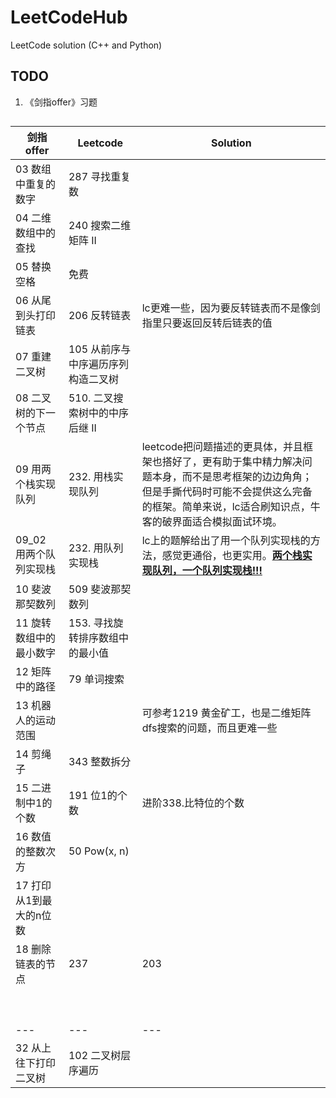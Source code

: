 # LeetCodeHub
LeetCode solution (C++ and Python)

## TODO
1. 《剑指offer》习题

## 
| 剑指offer | Leetcode | Solution |  
| --- | --- | --- | 
| 03 数组中重复的数字 | 287 寻找重复数 |  |  
| 04 二维数组中的查找 | 240 搜索二维矩阵 II |  |  
| 05 替换空格 | 免费 |  | 
|06 从尾到头打印链表|206 反转链表|lc更难一些，因为要反转链表而不是像剑指里只要返回反转后链表的值|
|07 重建二叉树|105 从前序与中序遍历序列构造二叉树||
|08 二叉树的下一个节点|510. 二叉搜索树中的中序后继 II|    |
|09 用两个栈实现队列   |  232. 用栈实现队列 | leetcode把问题描述的更具体，并且框架也搭好了，更有助于集中精力解决问题本身，而不是思考框架的边边角角；但是手撕代码时可能不会提供这么完备的框架。简单来说，lc适合刷知识点，牛客的破界面适合模拟面试环境。  |
| 09_02 用两个队列实现栈   |  232. 用队列实现栈 | lc上的题解给出了用一个队列实现栈的方法，感觉更通俗，也更实用。<u>**两个栈实现队列，一个队列实现栈!!!**</u>  |
| 10 斐波那契数列  |509 斐波那契数列   |   |
| 11 旋转数组中的最小数字  | 153. 寻找旋转排序数组中的最小值  |   |
| 12 矩阵中的路径  | 79 单词搜索  |   |
| 13 机器人的运动范围  |   | 可参考1219 黄金矿工，也是二维矩阵dfs搜索的问题，而且更难一些  |
| 14 剪绳子 | 343 整数拆分   |   |
| 15 二进制中1的个数  | 191 位1的个数  | 进阶338.比特位的个数  |
| 16 数值的整数次方 | 50 Pow(x, n)  |   |
| 17 打印从1到最大的n位数 |   |   |
| 18 删除链表的节点  | 237  | 203  |
|   |   |   |
|   |   |   |
|   |   |   |
|   |   |   |
|   |   |   |
|   |   |   |
|   |   |   |
|   |   |   |
|   |   |   |
| --- | --- | --- | 
|32 从上往下打印二叉树|102 二叉树层序遍历||